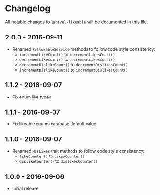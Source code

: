 # Changelog

All notable changes to `laravel-likeable` will be documented in this file.

## 2.0.0 - 2016-09-11

- Renamed `FollowableService` methods to follow code style consistency:
    - `incrementLikeCount()` to `incrementLikesCount()`
    - `decrementLikeCount()` to `decrementLikesCount()`
    - `decrementDislikeCount()` to `decrementDislikesCount()`
    - `incrementDislikeCount()` to `incrementDislikesCount()`

## 1.1.2 - 2016-09-07

- Fix enum like types

## 1.1.1 - 2016-09-07

- Fix likeable enums database default value

## 1.1.0 - 2016-09-07

- Renamed `HasLikes` trait methods to follow code style consistency:
    - `likeCounter()` to `likesCounter()`
    - `dislikeCounter()` to `dislikesCounter()`

## 1.0.0 - 2016-09-06

- Initial release
